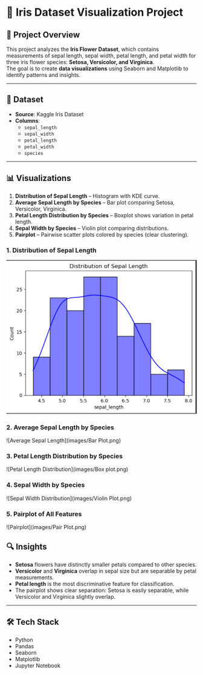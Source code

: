 # 🌸 Iris Dataset Visualization Project

## 📌 Project Overview
This project analyzes the **Iris Flower Dataset**, which contains measurements of sepal length, sepal width, petal length, and petal width for three iris flower species: **Setosa, Versicolor, and Virginica**.  
The goal is to create **data visualizations** using Seaborn and Matplotlib to identify patterns and insights.

---

## 📂 Dataset
- **Source**: Kaggle Iris Dataset
- **Columns**:
  - `sepal_length`
  - `sepal_width`
  - `petal_length`
  - `petal_width`
  - `species`

---

## 📊 Visualizations
1. **Distribution of Sepal Length** – Histogram with KDE curve.  
2. **Average Sepal Length by Species** – Bar plot comparing Setosa, Versicolor, Virginica.  
3. **Petal Length Distribution by Species** – Boxplot shows variation in petal length.  
4. **Sepal Width by Species** – Violin plot comparing distributions.  
5. **Pairplot** – Pairwise scatter plots colored by species (clear clustering).  

### 1. Distribution of Sepal Length
![Sepal Length Distribution](images/Histogram.png)

### 2. Average Sepal Length by Species
![Average Sepal Length](images/Bar Plot.png)

### 3. Petal Length Distribution by Species
![Petal Length Distribution](images/Box plot.png)

### 4. Sepal Width by Species
![Sepal Width Distribution](images/Violin Plot.png)

### 5. Pairplot of All Features
![Pairplot](images/Pair Plot.png)

## 🔍 Insights
- **Setosa** flowers have distinctly smaller petals compared to other species.  
- **Versicolor** and **Virginica** overlap in sepal size but are separable by petal measurements.  
- **Petal length** is the most discriminative feature for classification.  
- The pairplot shows clear separation: Setosa is easily separable, while Versicolor and Virginica slightly overlap.  

---

## 🛠️ Tech Stack
- Python  
- Pandas  
- Seaborn  
- Matplotlib  
- Jupyter Notebook  

